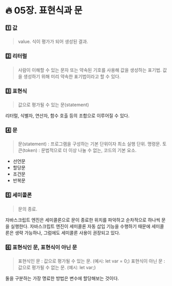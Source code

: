# :fire: 05장. 표현식과 문

### :one: 값

> value.
> 식이 평가가 되어 생성된 결과.

### :two: 리터럴

> 사람이 이해할 수 있는 문자 또는 약속된 기호를 사용해 값을 생성하는 표기법.
> 값을 생성하기 위해 미리 약속한 표기법이라고 할 수 있다.

### :three: 표현식

> 값으로 평가될 수 있는 문(statement)

리터럴, 식별자, 연산자, 함수 호출 등의 조합으로 이루어질 수 있다.

### :four: 문

> 문(statement) : 프로그램을 구성하는 기본 단위이자 최소 실행 단위. 명령문.
> 토큰(token) : 문법적으로 더 이상 나눌 수 없는, 코드의 기본 요소.

- 선언문
- 할당문
- 조건문
- 반복문

### :five: 세미콜론

> 문의 종료.

자바스크립트 엔진은 세미콜론으로 문이 종료한 위치를 파악하고 순차적으로 하나씩 문을 실행한다. 자바스크립트 엔진이 세미콜론 자동 삽입 기능을 수행하기 때문에 세미콜론은 생략 가능하나, 그럼에도 세미콜론 사용이 권장되고 있다.

### :six: 표현식인 문, 표현식이 아닌 문

> 표현식인 문 : 값으로 평가될 수 있는 문. (예시: let var = 0;)
> 표현식이 아닌 문 : 값으로 평가될 수 없는 문. (예시: let var;)

둘을 구분하는 가장 명료한 방법은 변수에 할당해보는 것이다.